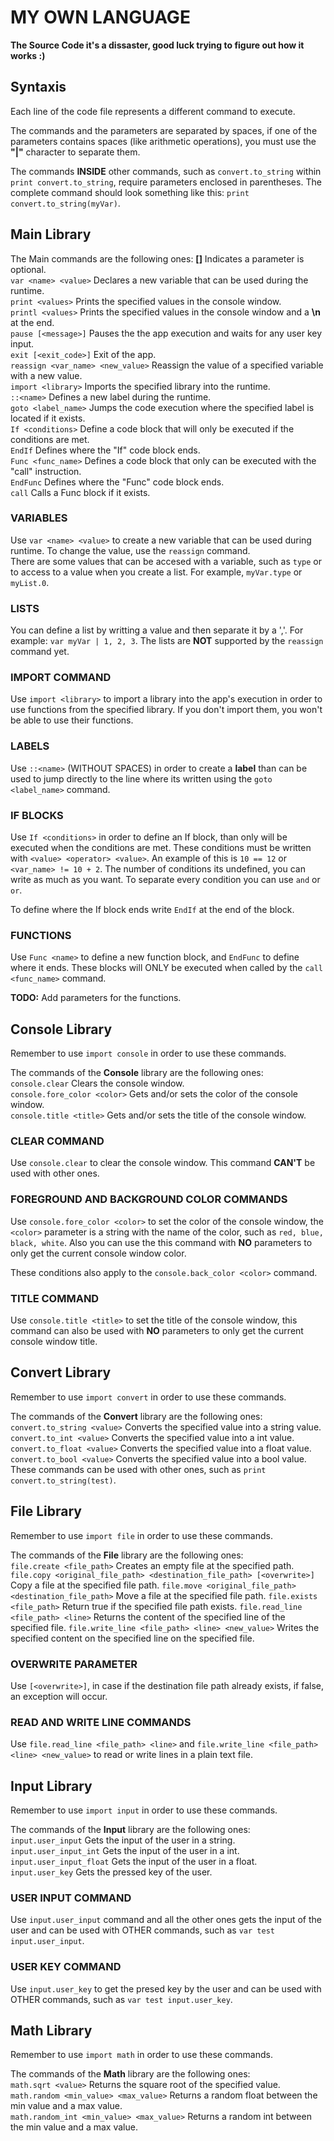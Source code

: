 # MY OWN LANGUAGE

**The Source Code it's a dissaster, good luck trying to figure out how it works :)**
## Syntaxis
Each line of the code file represents a different command to execute.

The commands and the parameters are separated by spaces, if one of the parameters contains spaces (like arithmetic operations), you must use the **"|"** character to separate them.

The commands **INSIDE** other commands, such as `convert.to_string` within `print convert.to_string`, require parameters enclosed in parentheses. The complete command should look something like this: `print convert.to_string(myVar)`.

## Main Library
The Main commands are the following ones: **[]** Indicates a parameter is optional.\
`var <name> <value>` Declares a new variable that can be used during the runtime.\
`print <values>` Prints the specified values in the console window.\
`printl <values>` Prints the specified values in the console window and a **\n** at the end.\
`pause [<message>]` Pauses the the app execution and waits for any user key input.\
`exit [<exit_code>]` Exit of the app.\
`reassign <var_name> <new_value>` Reassign the value of a specified variable with a new value.\
`import <library>` Imports the specified library into the runtime.\
`::<name>` Defines a new label during the runtime.\
`goto <label_name>` Jumps the code execution where the specified label is located if it exists.\
`If <conditions>` Define a code block that will only be executed if the conditions are met.\
`EndIf` Defines where the "If" code block ends.\
`Func <func_name>` Defines a code block that only can be executed with the "call" instruction.\
`EndFunc` Defines where the "Func" code block ends.\
`call` Calls a Func block if it exists.
### VARIABLES
Use `var <name> <value>` to create a new variable that can be used during runtime. To change the value, use the `reassign` command.\
There are some values that can be accesed with a variable, such as `type` or to access to a value when you create a list. For example, `myVar.type` or `myList.0`.
### LISTS
You can define a list by writting a value and then separate it by a ','. For example: `var myVar | 1, 2, 3`. The lists are **NOT** supported by the `reassign` command yet.
### IMPORT COMMAND
Use `import <library>` to import a library into the app's execution in order to use functions from the specified library. If you don't import them, you won't be able to use their functions.
### LABELS
Use `::<name>` (WITHOUT SPACES) in order to create a **label** than can be used to jump directly to the line where its written using the `goto <label_name>` command.
### IF BLOCKS
Use `If <conditions>` in order to define an If block, than only will be executed when the conditions are met. These conditions must be written with `<value> <operator> <value>`. An example of this is `10 == 12` or `<var_name> != 10 + 2`. The number of conditions its undefined, you can write as much as you want. To separate every condition you can use `and` or `or`.

To define where the If block ends write `EndIf` at the end of the block.
### FUNCTIONS
Use `Func <name>` to define a new function block, and `EndFunc` to define where it ends. These blocks will ONLY be executed when called by the `call <func_name>` command.

**TODO:** Add parameters for the functions.

## Console Library
Remember to use `import console` in order to use these commands.

The commands of the **Console** library are the following ones:\
`console.clear` Clears the console window.\
`console.fore_color <color>` Gets and/or sets the color of the console window.\
`console.title <title>` Gets and/or sets the title of the console window.
### CLEAR COMMAND
Use `console.clear` to clear the console window. This command **CAN'T** be used with other ones.
### FOREGROUND AND BACKGROUND COLOR COMMANDS
Use `console.fore_color <color>` to set the color of the console window, the `<color>` parameter is a string with the name of the color, such as `red, blue, black, white`. Also you can use the this command with **NO** parameters to only get the current console window color.

These conditions also apply to the `console.back_color <color>` command.
### TITLE COMMAND
Use `console.title <title>` to set the title of the console window, this command can also be used with **NO** parameters to only get the current console window title.

## Convert Library
Remember to use `import convert` in order to use these commands.

The commands of the **Convert** library are the following ones:\
`convert.to_string <value>` Converts the specified value into a string value.\
`convert.to_int <value>` Converts the specified value into a int value.\
`convert.to_float <value>` Converts the specified value into a float value.\
`convert.to_bool <value>` Converts the specified value into a bool value.\
These commands can be used with other ones, such as `print convert.to_string(test)`.

## File Library
Remember to use `import file` in order to use these commands.

The commands of the **File** library are the following ones:\
`file.create <file_path>` Creates an empty file at the specified path.
`file.copy <original_file_path> <destination_file_path> [<overwrite>]` Copy a file at the specified file path.
`file.move <original_file_path> <destination_file_path>` Move a file at the specified file path.
`file.exists <file_path>` Return true if the specified file path exists.
`file.read_line <file_path> <line>` Returns the content of the specified line of the specified file.
`file.write_line <file_path> <line> <new_value>` Writes the specified content on the specified line on the specified file.
### OVERWRITE PARAMETER
Use `[<overwrite>]`, in case if the destination file path already exists, if false, an exception will occur.
### READ AND WRITE LINE COMMANDS
Use `file.read_line <file_path> <line>` and `file.write_line <file_path> <line> <new_value>` to read or write lines in a plain text file.

## Input Library
Remember to use `import input` in order to use these commands.

The commands of the **Input** library are the following ones:\
`input.user_input` Gets the input of the user in a string.\
`input.user_input_int` Gets the input of the user in a int.\
`input.user_input_float` Gets the input of the user in a float.\
`input.user_key` Gets the pressed key of the user.
### USER INPUT COMMAND
Use `input.user_input` command and all the other ones gets the input of the user and can be used with OTHER commands, such as `var test input.user_input`.
### USER KEY COMMAND
Use `input.user_key` to get the presed key by the user and can be used with OTHER commands, such as `var test input.user_key`.

## Math Library
Remember to use `import math` in order to use these commands.

The commands of the **Math** library are the following ones:\
`math.sqrt <value>` Returns the square root of the specified value.\
`math.random <min_value> <max_value>` Returns a random float between the min value and a max value.\
`math.random_int <min_value> <max_value>` Returns a random int between the min value and a max value.
